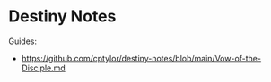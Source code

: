 # Destiny Notes

Guides:
* https://github.com/cptylor/destiny-notes/blob/main/Vow-of-the-Disciple.md
